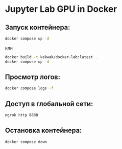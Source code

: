 # Jupyter Lab GPU in Docker

## Запуск контейнера:
```sh
docker compose up -d
```
или
```sh
docker build -t kekwak/docker-lab:latest .
docker compose up -d
```

## Просмотр логов:
```sh
docker compose logs -f
```

## Доступ в глобальной сети:
```sh
ngrok http 8888
```

## Остановка контейнера:
```sh
docker compose down
```
